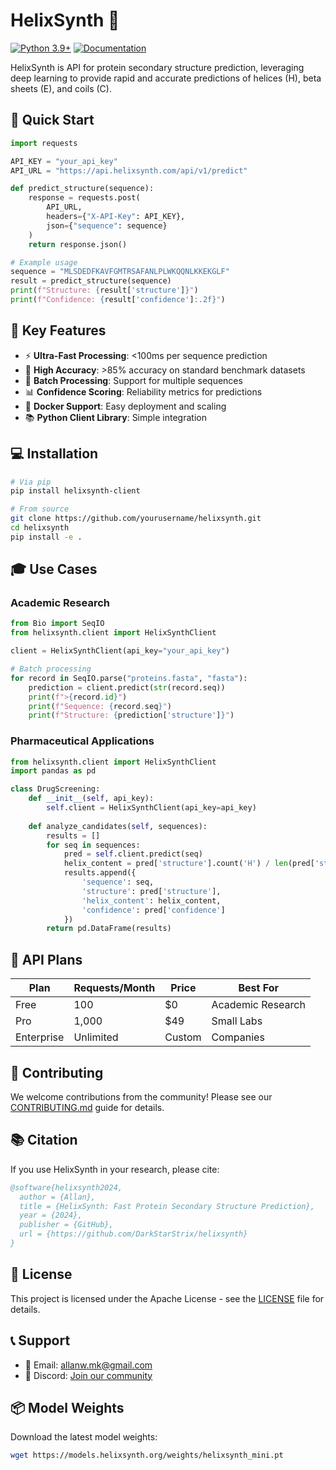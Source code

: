 
# HelixSynth 🧬

[![Python 3.9+](https://img.shields.io/badge/python-3.9+-blue.svg)](https://www.python.org/downloads/)
[![Documentation](https://img.shields.io/badge/docs-latest-brightgreen.svg)](https://helixsynth.readthedocs.io/)

HelixSynth is API for protein secondary structure prediction, leveraging deep learning to provide rapid and accurate predictions of helices (H), beta sheets (E), and coils (C).

## 🚀 Quick Start

```python
import requests

API_KEY = "your_api_key"
API_URL = "https://api.helixsynth.com/api/v1/predict"

def predict_structure(sequence):
    response = requests.post(
        API_URL,
        headers={"X-API-Key": API_KEY},
        json={"sequence": sequence}
    )
    return response.json()

# Example usage
sequence = "MLSDEDFKAVFGMTRSAFANLPLWKQQNLKKEKGLF"
result = predict_structure(sequence)
print(f"Structure: {result['structure']}")
print(f"Confidence: {result['confidence']:.2f}")
```

## 🎯 Key Features

- ⚡ **Ultra-Fast Processing**: <100ms per sequence prediction
- 🎯 **High Accuracy**: >85% accuracy on standard benchmark datasets
- 🔄 **Batch Processing**: Support for multiple sequences
- 📊 **Confidence Scoring**: Reliability metrics for predictions
- 🐳 **Docker Support**: Easy deployment and scaling
- 📚 **Python Client Library**: Simple integration

## 💻 Installation

```bash
# Via pip
pip install helixsynth-client

# From source
git clone https://github.com/yourusername/helixsynth.git
cd helixsynth
pip install -e .
```

## 🎓 Use Cases

### Academic Research
```python
from Bio import SeqIO
from helixsynth.client import HelixSynthClient

client = HelixSynthClient(api_key="your_api_key")

# Batch processing
for record in SeqIO.parse("proteins.fasta", "fasta"):
    prediction = client.predict(str(record.seq))
    print(f">{record.id}")
    print(f"Sequence: {record.seq}")
    print(f"Structure: {prediction['structure']}")
```

### Pharmaceutical Applications
```python
from helixsynth.client import HelixSynthClient
import pandas as pd

class DrugScreening:
    def __init__(self, api_key):
        self.client = HelixSynthClient(api_key=api_key)
    
    def analyze_candidates(self, sequences):
        results = []
        for seq in sequences:
            pred = self.client.predict(seq)
            helix_content = pred['structure'].count('H') / len(pred['structure'])
            results.append({
                'sequence': seq,
                'structure': pred['structure'],
                'helix_content': helix_content,
                'confidence': pred['confidence']
            })
        return pd.DataFrame(results)
```

## 💎 API Plans

| Plan | Requests/Month | Price | Best For |
|------|---------------|--------|----------|
| Free | 100 | $0 | Academic Research |
| Pro | 1,000 | $49 | Small Labs |
| Enterprise | Unlimited | Custom | Companies |

## 🤝 Contributing

We welcome contributions from the community! Please see our [CONTRIBUTING.md](CONTRIBUTING.md) guide for details.

## 📚 Citation

If you use HelixSynth in your research, please cite:

```bibtex
@software{helixsynth2024,
  author = {Allan},
  title = {HelixSynth: Fast Protein Secondary Structure Prediction},
  year = {2024},
  publisher = {GitHub},
  url = {https://github.com/DarkStarStrix/helixsynth}
}
```

## 📝 License

This project is licensed under the Apache License - see the [LICENSE](LICENSE) file for details.

## 📞 Support

- 📧 Email: allanw.mk@gmail.com
- 💬 Discord: [Join our community](https://discord.gg/nWZmfN8V)

## 📦 Model Weights

Download the latest model weights:

```bash
wget https://models.helixsynth.org/weights/helixsynth_mini.pt
```

